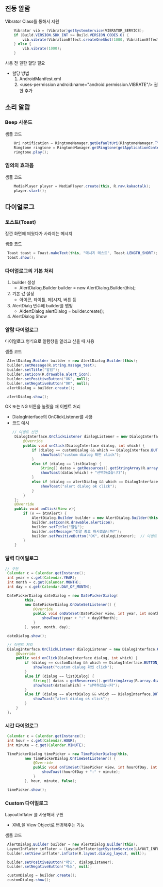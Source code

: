 ## 진동 알람
Vibrator Class를 통해서 지원
```java
    Vibrator vib = (Vibrator)getSystemService(VIBRATOR_SERVICE);
    if (Build.VERSION.SDK_INT >= Build.VERSION_CODES.O) {
        vib.vibrate(VibrationEffect.createOneShot(1000, VibrationEffect.DEFAULT_AMPLITUDE));
    } else {
        vib.vibrate(1000);
    }
```

사용 전 권한 할당 필요
- 할당 방법
   1. AndroidManifest.xml
   2. \<uses-permission android:name="android.permission.VIBRATE"/> 권한 추가

## 소리 알람
### Beep 사운드
샘플 코드
```java
    Uri notification = RingtoneManager.getDefaultUri(RingtoneManager.TYPE_NOTIFICATION);
    Ringtone ringtone = RingtoneManager.getRingtone(getApplicationContext(), notification);
    ringtone.play();
```

### 임의의 효과음
샘플 코드
```java
    MediaPlayer player = MediaPlayer.create(this, R.raw.kakaotalk);
    player.start();
```

## 다이얼로그
### 토스트(Toast)
잠깐 화면에 띄웠다가 사라지는 메시지<br>

샘풀 코드
   ```java
    Toast toast = Toast.makeText(this, "메시지 테스트", Toast.LENGTH_SHORT);
    toast.show();
   ```

### 다이얼로그의 기본 처리
1. builder 생성
   - AlertDialog.Builder builder = new AlertDialog.Builder(this);
2. 기본 값 설정
   - 아이콘, 타이틀, 메[시지, 버튼 등
3. AlertDialg 변수에 builder를 맵핑
   - AldertDialog alertDialog = builder.create();
4. AlertDialog Show

### 알람 다이얼로그
다이얼로그 형식으로 알람창을 알리고 싶을 때 사용<br>

샘플 코드
   ```java
    AlertDialog.Builder builder = new AlertDialog.Builder(this);
    builder.setMessage(R.string.mssage_test);
    builder.setTitle("알림");
    builder.setIcon(R.drawable.alert_icon);
    builder.setPositiveButton("OK", null);
    builder.setNegativeButton("OK", null);
    alertDialog = builder.create();

    alertDialog.show();
   ```

OK 또는 NG 버튼을 눌렸을 때 이벤트 처리
- DialogInterface의 OnClickListener를 사용
- 코드 예시
   ```java
   // 이벤트 선언
    DialogInterface.OnClickListener dialogListener = new DialogInterface.OnClickListener() {
        @Override
        public void onClick(DialogInterface dialog, int which) {
            if (dialog == customDialog && which == DialogInterface.BUTTON_POSITIVE) {
                showToast("custom dialog 확인 click");
            }
            else if (dialog == listDialog) {
                String[] datas = getResources().getStringArray(R.array.dialog_array);
                showToast(datas[which] + "선택하셨습니다");
            }
            else if (dialog == alertDialog && which == DialogInterface.BUTTON_POSITIVE){
                showToast("alert dialog ok click");
            }
        }
    };
    @Override
    public void onClick(View v){
        if (v == btnAlert) {
            AlertDialog.Builder builder = new AlertDialog.Builder(this);
            builder.setIcon(R.drawable.alerticon);
            builder.setTitle("알림");
            builder.setMessage("정말 종료 하시겠습니까?");
            builder.setPositiveButton("OK", dialogListener);  // 이벤트 연결
        }
    }
   ```

### 달력 다이얼로그
   ```java
   // 구현
    Calendar c = Calendar.getInstance();
    int year = c.get(Calendar.YEAR);
    int month = c.get(Calendar.MONTH);
    int day = c.get(Calendar.DAY_OF_MONTH);

    DatePickerDialog dateDialog = new DatePickerDialog(
            this,
            new DatePickerDialog.OnDateSetListener() {
                @Override
                public void onDateSet(DatePicker view, int year, int month, int dayOfMonth) {
                    showToast(year + ":" + dayOfMonth);
                }
            }, year, month, day);

    dateDialog.show();

    // 이벤트 처리
    DialogInterface.OnClickListener dialogListener = new DialogInterface.OnClickListener() {
        @Override
        public void onClick(DialogInterface dialog, int which) {
            if (dialog == customDialog && which == DialogInterface.BUTTON_POSITIVE) {
                showToast("custom dialog 확인 click");
            }
            else if (dialog == listDialog) {
                String[] datas = getResources().getStringArray(R.array.dialog_array);
                showToast(datas[which] + "선택하셨습니다");
            }
            else if (dialog == alertDialog && which == DialogInterface.BUTTON_POSITIVE){
                showToast("alert dialog ok click");
            }
        }
    };
   ```

### 시간 다이얼로그
   ```java
    Calendar c = Calendar.getInstance();
    int hour = c.get(Calendar.HOUR);
    int minute = c.get(Calendar.MINUTE);

    TimePickerDialog timePicker = new TimePickerDialog(this,
            new TimePickerDialog.OnTimeSetListener() {
                @Override
                public void onTimeSet(TimePicker view, int hourOfDay, int minute) {
                    showToast(hourOfDay + ":" + minute);
                }
            }, hour, minute, false);

    timePicker.show();
   ```
### Custom 다이얼로그
LayoutInflater 를 사용해서 구현
- XML을 View Object로 변경해주는 기능

샘플 코드
   ```java
    AlertDialog.Builder builder = new AlertDialog.Builder(this);
    LayoutInflater inflater = (LayoutInflater)getSystemService(LAYOUT_INFLATER_SERVICE);
    builder.setView(inflater.inflate(R.layout.dialog_layout, null));

    builder.setPositiveButton("확인", dialogListener);
    builder.setNegativeButton("취소", null);

    customDialog = builder.create();
    customDialog.show();
   ```